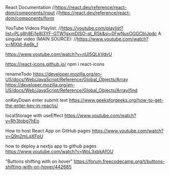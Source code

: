 React Documentation
//https://react.dev/reference/react-dom/components/input
//https://react.dev/reference/react-dom/components/form

YouTube Videos
Playlist: //https://youtube.com/playlist?list=PLg8h8Ej1e8l3YF-GTW1gxmDISO-qt_RSk&si=0FwNusOGGCblJpdc
A singular video (MAIN SOURCE): //https://www.youtube.com/watch?v=MXId-Ae6k_I

https://www.youtube.com/watch?v=nUl5QLkVdvU

https://react-icons.github.io/
npm i react-icons

renameTodo
https://developer.mozilla.org/en-US/docs/Web/JavaScript/Reference/Global_Objects/Array
https://developer.mozilla.org/en-US/docs/Web/JavaScript/Reference/Global_Objects/Array/find

onKeyDown enter submit text
https://www.geeksforgeeks.org/how-to-get-the-enter-key-in-reactjs/

localStorage with useEffect
https://www.youtube.com/watch?v=Rh3tobg7hEo

How to host React App on GitHub pages
https://www.youtube.com/watch?v=Q9n2mLqXFpU

how to deploy a nextjs app to github pages
https://www.youtube.com/watch?v=WoL3xbkAfOU

"Buttons shifting with on hover"
https://forum.freecodecamp.org/t/buttons-shifting-with-on-hover/442685